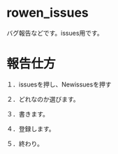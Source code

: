 # rowen_issues
バグ報告などです。issues用です。

# 報告仕方
１．issuesを押し、Newissuesを押す

２．どれなのか選びます。

３．書きます。

４．登録します。

５．終わり。
